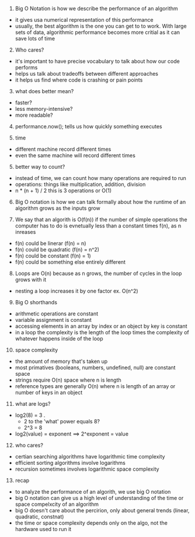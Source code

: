 1. Big O Notation is how we describe the performance of an algorithm
  - it gives usa numerical representation of this performance
  - usually, the best algorithm is the one you can get to to work. With large sets of data, algorithmic performance becomes more critial as it can save lots of time

2. Who cares?
  - it's important to have precise vocabulary to talk about how our code performs
  - helps us talk about tradeoffs between different approaches
  - it helps us find where code is crashing or pain points

3. what does better mean?
  - faster?
  - less memory-intensive?
  - more readable?

4. performance.now(); tells us how quickly something executes

5. time
  - different machine record different times
  - even the same machine will record different times

5. better way to count?
  - instead of time, we can count how many operations are required to run
  - operations: things like multiplication, addition, division
  - n * (n + 1) / 2 this is 3 operations or O(1)

6. Big O notation is how we can talk formally about how the runtime of an algorithm grows as the inputs grow

7. We say that an algorith is O(f(n)) if the number of simple operations the computer has to do is evnetually less than a constant times f(n), as n inreases
  - f(n) could be linerar (f(n) = n)
  - f(n) could be quadratic (f(n) = n^2)
  - f(n) could be constant (f(n) = 1)
  - f(n) could be something else entirely different

8. Loops are O(n) because as n grows, the number of cycles in the loop grows with it
  - nesting a loop increases it by one factor ex. O(n^2)

9. Big O shorthands
  - arithmetic operations are constant
  - variable assignment is constant
  - accessing elements in an array by index or an object by key is constant
  - in a loop the complexity is the length of the loop times the complexity of whatever happens inside of the loop

10. space complexity
  - the amount of memory that's taken up
  - most primatives (booleans, numbers, undefined, null) are constant space
  - strings require O(n) space where n is length
  - reference types are generally O(n) where n is length of an array or number of keys in an object

11. what are logs?
  - log2(8) = 3 .
    - 2 to the 'what' power equals 8?
    - 2^3 = 8
  - log2(value) = exponent ==> 2^exponent = value

12. who cares?
  - certian searching algorithms have logarithmic time complexity
  - efficient sorting algorithms involve logarithms
  - recursion sometimes involves logarithmic space complexity

13. recap
  - to analyze the performance of an algorith, we use big O notation
  - big O notation can give us a high level of understanding of the time or space compelxcity of an algorithm
  - big O doesn't care about the percirion, only about general trends (linear, quadratic, constnat)
  - the time or space complexity depends only on the algo, not the hardware used to run it